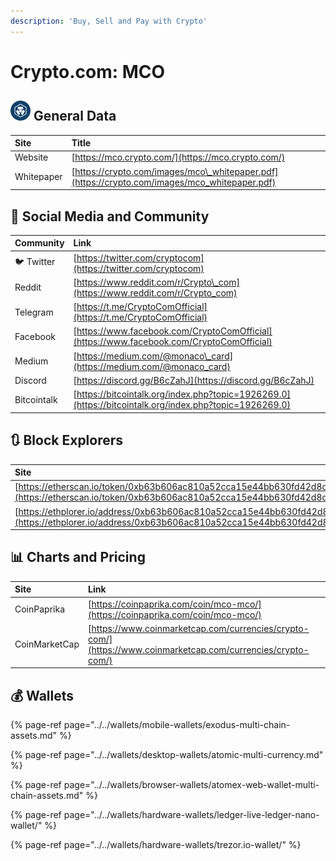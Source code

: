 ```yaml
---
description: 'Buy, Sell and Pay with Crypto'
---
```


# Crypto.com: MCO

## ![](../../.gitbook/assets/mco.png) General Data

| Site | Title |
| :--- | :--- |
| Website | [https://mco.crypto.com/](https://mco.crypto.com/) |
| Whitepaper | [https://crypto.com/images/mco\_whitepaper.pdf](https://crypto.com/images/mco_whitepaper.pdf) |

## 🙋 Social Media and Community

| Community | Link |
| :--- | :--- |
| 🐦 Twitter | [https://twitter.com/cryptocom](https://twitter.com/cryptocom) |
| Reddit | [https://www.reddit.com/r/Crypto\_com](https://www.reddit.com/r/Crypto_com) |
| Telegram | [https://t.me/CryptoComOfficial](https://t.me/CryptoComOfficial) |
| Facebook | [https://www.facebook.com/CryptoComOfficial](https://www.facebook.com/CryptoComOfficial) |
| Medium | [https://medium.com/@monaco\_card](https://medium.com/@monaco_card) |
| Discord | [https://discord.gg/B6cZahJ](https://discord.gg/B6cZahJ) |
| Bitcointalk | [https://bitcointalk.org/index.php?topic=1926269.0](https://bitcointalk.org/index.php?topic=1926269.0) |

## 🔃 Block Explorers

| Site |
| :--- |
| [https://etherscan.io/token/0xb63b606ac810a52cca15e44bb630fd42d8d1d83d](https://etherscan.io/token/0xb63b606ac810a52cca15e44bb630fd42d8d1d83d) |
| [https://ethplorer.io/address/0xb63b606ac810a52cca15e44bb630fd42d8d1d83d](https://ethplorer.io/address/0xb63b606ac810a52cca15e44bb630fd42d8d1d83d) |

## 📊 Charts and Pricing

| Site | Link |
| :--- | :--- |
| CoinPaprika | [https://coinpaprika.com/coin/mco-mco/](https://coinpaprika.com/coin/mco-mco/) |
| CoinMarketCap | [https://www.coinmarketcap.com/currencies/crypto-com/](https://www.coinmarketcap.com/currencies/crypto-com/) |

## 💰 Wallets

{% page-ref page="../../wallets/mobile-wallets/exodus-multi-chain-assets.md" %}

{% page-ref page="../../wallets/desktop-wallets/atomic-multi-currency.md" %}

{% page-ref page="../../wallets/browser-wallets/atomex-web-wallet-multi-chain-assets.md" %}

{% page-ref page="../../wallets/hardware-wallets/ledger-live-ledger-nano-wallet/" %}

{% page-ref page="../../wallets/hardware-wallets/trezor.io-wallet/" %}

